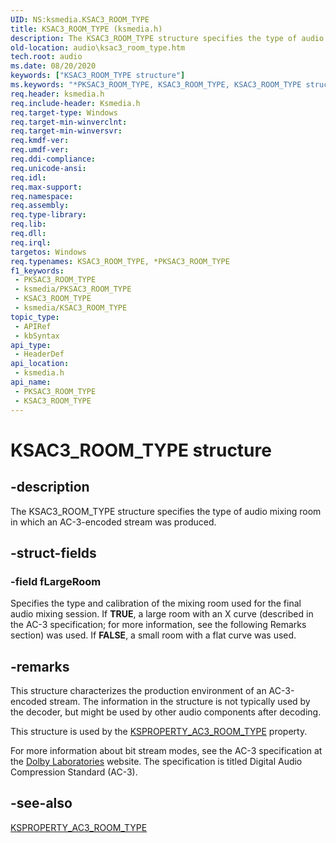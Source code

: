 ```yaml
---
UID: NS:ksmedia.KSAC3_ROOM_TYPE
title: KSAC3_ROOM_TYPE (ksmedia.h)
description: The KSAC3_ROOM_TYPE structure specifies the type of audio mixing room in which an AC-3-encoded stream was produced.
old-location: audio\ksac3_room_type.htm
tech.root: audio
ms.date: 08/20/2020
keywords: ["KSAC3_ROOM_TYPE structure"]
ms.keywords: "*PKSAC3_ROOM_TYPE, KSAC3_ROOM_TYPE, KSAC3_ROOM_TYPE structure [Audio Devices], PKSAC3_ROOM_TYPE, PKSAC3_ROOM_TYPE structure pointer [Audio Devices], aud-prop_cfc30aae-0335-42d9-bd6d-7888fed060af.xml, audio.ksac3_room_type, ksmedia/KSAC3_ROOM_TYPE, ksmedia/PKSAC3_ROOM_TYPE"
req.header: ksmedia.h
req.include-header: Ksmedia.h
req.target-type: Windows
req.target-min-winverclnt: 
req.target-min-winversvr: 
req.kmdf-ver: 
req.umdf-ver: 
req.ddi-compliance: 
req.unicode-ansi: 
req.idl: 
req.max-support: 
req.namespace: 
req.assembly: 
req.type-library: 
req.lib: 
req.dll: 
req.irql: 
targetos: Windows
req.typenames: KSAC3_ROOM_TYPE, *PKSAC3_ROOM_TYPE
f1_keywords:
 - PKSAC3_ROOM_TYPE
 - ksmedia/PKSAC3_ROOM_TYPE
 - KSAC3_ROOM_TYPE
 - ksmedia/KSAC3_ROOM_TYPE
topic_type:
 - APIRef
 - kbSyntax
api_type:
 - HeaderDef
api_location:
 - ksmedia.h
api_name:
 - PKSAC3_ROOM_TYPE
 - KSAC3_ROOM_TYPE
---
```


# KSAC3_ROOM_TYPE structure


## -description

The KSAC3_ROOM_TYPE structure specifies the type of audio mixing room in which an AC-3-encoded stream was produced.

## -struct-fields

### -field fLargeRoom

Specifies the type and calibration of the mixing room used for the final audio mixing session. If **TRUE**, a large room with an X curve (described in the AC-3 specification; for more information, see the following Remarks section) was used. If **FALSE**, a small room with a flat curve was used.

## -remarks

This structure characterizes the production environment of an AC-3-encoded stream. The information in the structure is not typically used by the decoder, but might be used by other audio components after decoding.

This structure is used by the [KSPROPERTY_AC3_ROOM_TYPE](/windows-hardware/drivers/audio/ksproperty-ac3-room-type) property.

For more information about bit stream modes, see the AC-3 specification at the [Dolby Laboratories](https://www.dolby.com) website. The specification is titled Digital Audio Compression Standard (AC-3).

## -see-also

[KSPROPERTY_AC3_ROOM_TYPE](/windows-hardware/drivers/audio/ksproperty-ac3-room-type)


